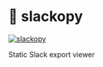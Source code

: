 # 🔬 slackopy

[![slackopy](https://img.shields.io/badge/ghcr.io-mathiazom%2Fslackopy-blue?logo=docker)](https://github.com/users/mathiazom/packages/container/package/slackopy)

Static Slack export viewer